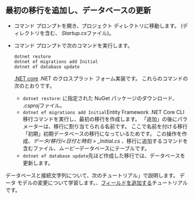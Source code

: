 ## <a name="add-initial-migration-and-update-the-database"></a>最初の移行を追加し、データベースの更新

* コマンド プロンプトを開き、プロジェクト ディレクトリに移動します。 (ディレクトリを含む、 *Startup.cs*ファイル)。

* コマンド プロンプトで次のコマンドを実行します。

  ```console
  dotnet restore
  dotnet ef migrations add Initial
  dotnet ef database update
  ```
  
  [.NET core](https://docs.microsoft.com/dotnet/core/tools/index) .NET のクロスプラット フォーム実装です。 これらのコマンドの次のとおりです。

  * `dotnet restore`: に指定された NuGet パッケージのダウンロード、 *.csproj*ファイル。
  * `dotnet ef migrations add Initial`Entity Framework .NET Core CLI 移行コマンドを実行し、最初の移行を作成します。 「追加」の後にパラメーターは、移行に割り当てられる名前です。 ここで名前を付ける移行「初期」初期データベースの移行になっているためです。 この操作を作成、*データ/移行/\<日付と時刻 > _Initial.cs* 、移行に追加するコマンドを含むファイル、*ムービー*データベースにテーブルです。
  * `dotnet ef database update`先ほど作成した移行では、データベースを更新します。

データベースと接続文字列について、次のチュートリアル」で説明します。 データ モデルの変更について学習します。、[フィールドを追加する](xref:tutorials/first-mvc-app/new-field)チュートリアルです。
